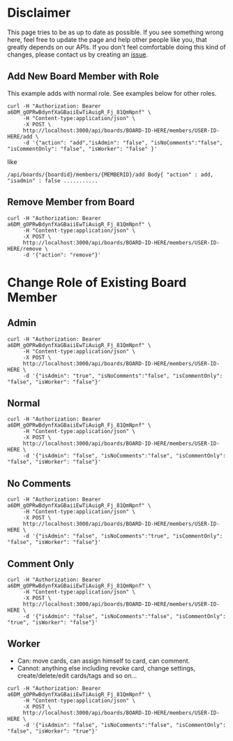 # Disclaimer

This page tries to be as up to date as possible. If you see something wrong here, feel free to update the page and help other people like you, that greatly depends on our APIs. If you don't feel comfortable doing this kind of changes, please contact us by creating an [issue](https://github.com/wekan/wekan/issues/new).

## Add New Board Member with Role
This example adds with normal role. See examples below for other roles.
```
curl -H "Authorization: Bearer a6DM_gOPRwBdynfXaGBaiiEwTiAuigR_Fj_81QmNpnf" \
     -H "Content-type:application/json" \
     -X POST \
     http://localhost:3000/api/boards/BOARD-ID-HERE/members/USER-ID-HERE/add \
     -d '{"action": "add","isAdmin": "false", "isNoComments":"false", "isCommentOnly": "false", "isWorker": "false" }'
```
like
```
/api/boards/{boardid}/members/{MEMBERID}/add Body{ "action" : add, "isadmin" : false ...........
```

## Remove Member from Board
```
curl -H "Authorization: Bearer a6DM_gOPRwBdynfXaGBaiiEwTiAuigR_Fj_81QmNpnf" \
     -H "Content-type:application/json" \
     -X POST \
     http://localhost:3000/api/boards/BOARD-ID-HERE/members/USER-ID-HERE/remove \
     -d '{"action": "remove"}'
```

# Change Role of Existing Board Member

## Admin
```
curl -H "Authorization: Bearer a6DM_gOPRwBdynfXaGBaiiEwTiAuigR_Fj_81QmNpnf" \
     -H "Content-type:application/json" \
     -X POST \
     http://localhost:3000/api/boards/BOARD-ID-HERE/members/USER-ID-HERE \
     -d '{"isAdmin": "true", "isNoComments":"false", "isCommentOnly": "false", "isWorker": "false"}'
```
## Normal
```
curl -H "Authorization: Bearer a6DM_gOPRwBdynfXaGBaiiEwTiAuigR_Fj_81QmNpnf" \
     -H "Content-type:application/json" \
     -X POST \
     http://localhost:3000/api/boards/BOARD-ID-HERE/members/USER-ID-HERE \
     -d '{"isAdmin": "false", "isNoComments":"false", "isCommentOnly": "false", "isWorker": "false"}'
```
## No Comments
```
curl -H "Authorization: Bearer a6DM_gOPRwBdynfXaGBaiiEwTiAuigR_Fj_81QmNpnf" \
     -H "Content-type:application/json" \
     -X POST \
     http://localhost:3000/api/boards/BOARD-ID-HERE/members/USER-ID-HERE \
     -d '{"isAdmin": "false", "isNoComments":"true", "isCommentOnly": "false", "isWorker": "false"}'
```
## Comment Only
```
curl -H "Authorization: Bearer a6DM_gOPRwBdynfXaGBaiiEwTiAuigR_Fj_81QmNpnf" \
     -H "Content-type:application/json" \
     -X POST \
     http://localhost:3000/api/boards/BOARD-ID-HERE/members/USER-ID-HERE \
     -d '{"isAdmin": "false", "isNoComments":"false", "isCommentOnly": "true", "isWorker": "false"}'
```
## Worker
- Can: move cards, can assign himself to card, can comment.
- Cannot: anything else including revoke card, change settings, create/delete/edit cards/tags and so on...
```
curl -H "Authorization: Bearer a6DM_gOPRwBdynfXaGBaiiEwTiAuigR_Fj_81QmNpnf" \
     -H "Content-type:application/json" \
     -X POST \
     http://localhost:3000/api/boards/BOARD-ID-HERE/members/USER-ID-HERE \
     -d '{"isAdmin": "false", "isNoComments":"false", "isCommentOnly": "false", "isWorker": "true"}'
```

